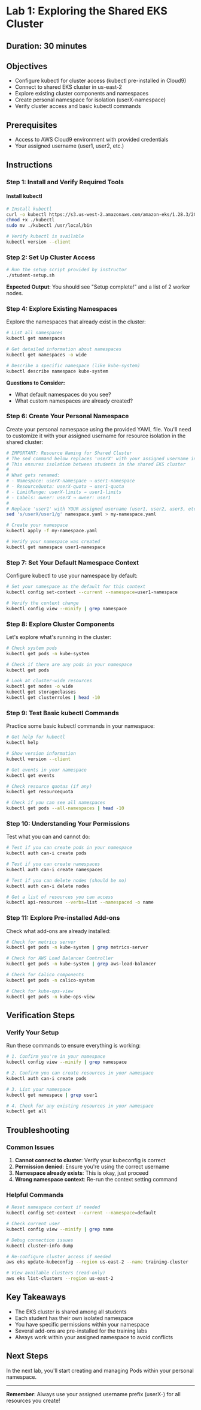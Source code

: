 # Lab 1: Exploring the Shared EKS Cluster

## Duration: 30 minutes

## Objectives
- Configure kubectl for cluster access (kubectl pre-installed in Cloud9)
- Connect to shared EKS cluster in us-east-2
- Explore existing cluster components and namespaces
- Create personal namespace for isolation (userX-namespace)
- Verify cluster access and basic kubectl commands

## Prerequisites
- Access to AWS Cloud9 environment with provided credentials
- Your assigned username (user1, user2, etc.)

## Instructions

### Step 1: Install and Verify Required Tools

#### Install kubectl
```bash
# Install kubectl
curl -o kubectl https://s3.us-west-2.amazonaws.com/amazon-eks/1.28.3/2023-11-14/bin/linux/amd64/kubectl
chmod +x ./kubectl
sudo mv ./kubectl /usr/local/bin

# Verify kubectl is available
kubectl version --client
```

### Step 2: Set Up Cluster Access

```bash
# Run the setup script provided by instructor
./student-setup.sh
```

**Expected Output**: You should see "Setup complete!" and a list of 2 worker nodes.

### Step 4: Explore Existing Namespaces
Explore the namespaces that already exist in the cluster:

```bash
# List all namespaces
kubectl get namespaces

# Get detailed information about namespaces
kubectl get namespaces -o wide

# Describe a specific namespace (like kube-system)
kubectl describe namespace kube-system
```

**Questions to Consider:**
- What default namespaces do you see?
- What custom namespaces are already created?

### Step 6: Create Your Personal Namespace
Create your personal namespace using the provided YAML file. You'll need to customize it with your assigned username for resource isolation in the shared cluster:

```bash
# IMPORTANT: Resource Naming for Shared Cluster
# The sed command below replaces 'userX' with your assigned username in ALL resource names
# This ensures isolation between students in the shared EKS cluster
#
# What gets renamed:
# - Namespace: userX-namespace → user1-namespace
# - ResourceQuota: userX-quota → user1-quota
# - LimitRange: userX-limits → user1-limits
# - Labels: owner: userX → owner: user1
#
# Replace 'user1' with YOUR assigned username (user1, user2, user3, etc.)
sed 's/userX/user1/g' namespace.yaml > my-namespace.yaml

# Create your namespace
kubectl apply -f my-namespace.yaml

# Verify your namespace was created
kubectl get namespace user1-namespace
```

### Step 7: Set Your Default Namespace Context
Configure kubectl to use your namespace by default:

```bash
# Set your namespace as the default for this context
kubectl config set-context --current --namespace=user1-namespace

# Verify the context change
kubectl config view --minify | grep namespace
```

### Step 8: Explore Cluster Components
Let's explore what's running in the cluster:

```bash
# Check system pods
kubectl get pods -n kube-system

# Check if there are any pods in your namespace
kubectl get pods

# Look at cluster-wide resources
kubectl get nodes -o wide
kubectl get storageclasses
kubectl get clusterroles | head -10
```

### Step 9: Test Basic kubectl Commands
Practice some basic kubectl commands in your namespace:

```bash
# Get help for kubectl
kubectl help

# Show version information
kubectl version --client

# Get events in your namespace
kubectl get events

# Check resource quotas (if any)
kubectl get resourcequota

# Check if you can see all namespaces
kubectl get pods --all-namespaces | head -10
```

### Step 10: Understanding Your Permissions
Test what you can and cannot do:

```bash
# Test if you can create pods in your namespace
kubectl auth can-i create pods

# Test if you can create namespaces
kubectl auth can-i create namespaces

# Test if you can delete nodes (should be no)
kubectl auth can-i delete nodes

# Get a list of resources you can access
kubectl api-resources --verbs=list --namespaced -o name
```

### Step 11: Explore Pre-installed Add-ons
Check what add-ons are already installed:

```bash
# Check for metrics server
kubectl get pods -n kube-system | grep metrics-server

# Check for AWS Load Balancer Controller
kubectl get pods -n kube-system | grep aws-load-balancer

# Check for Calico components
kubectl get pods -n calico-system

# Check for kube-ops-view
kubectl get pods -n kube-ops-view
```

## Verification Steps

### Verify Your Setup
Run these commands to ensure everything is working:

```bash
# 1. Confirm you're in your namespace
kubectl config view --minify | grep namespace

# 2. Confirm you can create resources in your namespace
kubectl auth can-i create pods

# 3. List your namespace
kubectl get namespace | grep user1

# 4. Check for any existing resources in your namespace
kubectl get all
```

## Troubleshooting

### Common Issues
1. **Cannot connect to cluster**: Verify your kubeconfig is correct
2. **Permission denied**: Ensure you're using the correct username
3. **Namespace already exists**: This is okay, just proceed
4. **Wrong namespace context**: Re-run the context setting command

### Helpful Commands
```bash
# Reset namespace context if needed
kubectl config set-context --current --namespace=default

# Check current user
kubectl config view --minify | grep name

# Debug connection issues
kubectl cluster-info dump

# Re-configure cluster access if needed
aws eks update-kubeconfig --region us-east-2 --name training-cluster

# View available clusters (read-only)
aws eks list-clusters --region us-east-2
```

## Key Takeaways
- The EKS cluster is shared among all students
- Each student has their own isolated namespace
- You have specific permissions within your namespace
- Several add-ons are pre-installed for the training labs
- Always work within your assigned namespace to avoid conflicts

## Next Steps
In the next lab, you'll start creating and managing Pods within your personal namespace.

---

**Remember**: Always use your assigned username prefix (userX-) for all resources you create!